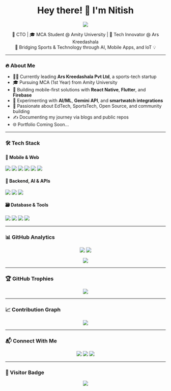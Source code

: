 <!-- HEADER -->
<h1 align="center">Hey there! 👋 I'm Nitish</h1>
<p align="center">
  <img src="https://capsule-render.vercel.app/api?type=waving&color=gradient&height=100&section=header&text=Welcome%20to%20My%20GitHub&fontSize=30&fontAlign=center" />
</p>

<p align="center">
🚀 CTO | 🎓 MCA Student @ Amity University | 🧠 Tech Innovator @ Ars Kreedashala
<br />
🏏 Bridging Sports & Technology through AI, Mobile Apps, and IoT 💡
</p>

---

### 🔥 About Me

- 👨‍💻 Currently leading **Ars Kreedashala Pvt Ltd**, a sports-tech startup
- 🎓 Pursuing MCA (1st Year) from Amity University
- 📱 Building mobile-first solutions with **React Native**, **Flutter**, and **Firebase**
- 🤖 Experimenting with **AI/ML**, **Gemini API**, and **smartwatch integrations**
- 🧩 Passionate about EdTech, SportsTech, Open Source, and community building
- ✍️ Documenting my journey via blogs and public repos
- 🌐 Portfolio Coming Soon...

---

### 🛠 Tech Stack

#### 🚀 Mobile & Web
<p>
  <img src="https://img.shields.io/badge/React_Native-20232A?style=for-the-badge&logo=react&logoColor=61DAFB" />
  <img src="https://img.shields.io/badge/Flutter-02569B?style=for-the-badge&logo=flutter&logoColor=white" />
  <img src="https://img.shields.io/badge/Firebase-FFCA28?style=for-the-badge&logo=firebase&logoColor=black" />
  <img src="https://img.shields.io/badge/React.js-61DAFB?style=for-the-badge&logo=react&logoColor=black" />
  <img src="https://img.shields.io/badge/TailwindCSS-38bdf8?style=for-the-badge&logo=tailwind-css&logoColor=white" />
  <img src="https://img.shields.io/badge/Next.js-000000?style=for-the-badge&logo=next.js&logoColor=white" />
</p>

#### 🧠 Backend, AI & APIs
<p>
  <img src="https://img.shields.io/badge/Node.js-339933?style=for-the-badge&logo=node.js&logoColor=white" />
  <img src="https://img.shields.io/badge/Express.js-000000?style=for-the-badge&logo=express&logoColor=white" />
  <img src="https://img.shields.io/badge/Gemini_API-412991?style=for-the-badge&logo=openai&logoColor=white" />
</p>

#### 🗃️ Database & Tools
<p>
  <img src="https://img.shields.io/badge/MongoDB-47A248?style=for-the-badge&logo=mongodb&logoColor=white" />
  <img src="https://img.shields.io/badge/MySQL-005C84?style=for-the-badge&logo=mysql&logoColor=white" />
  <img src="https://img.shields.io/badge/Postman-FF6C37?style=for-the-badge&logo=postman&logoColor=white" />
  <img src="https://img.shields.io/badge/Vercel-000000?style=for-the-badge&logo=vercel&logoColor=white" />
</p>

---

### 📊 GitHub Analytics

<p align="center">
  <img src="https://github-readme-stats.vercel.app/api?username=NitishArs&show_icons=true&theme=radical" />
  <img src="https://github-readme-streak-stats.herokuapp.com?user=NitishArs&theme=radical" />
</p>

<p align="center">
  <img src="https://github-readme-stats.vercel.app/api/top-langs/?username=NitishArs&layout=compact&theme=radical" />
</p>

---

### 🏆 GitHub Trophies

<p align="center">
  <img src="https://github-profile-trophy.vercel.app/?username=NitishArs&theme=gruvbox" />
</p>

---

### 📈 Contribution Graph

<p align="center">
  <img src="https://github-readme-activity-graph.vercel.app/graph?username=NitishArs&theme=react-dark" />
</p>

---

### 📬 Connect With Me

<p align="center">
  <a href="https://linkedin.com/in/nitishars"><img src="https://img.shields.io/badge/LinkedIn-%230077B5.svg?style=for-the-badge&logo=linkedin&logoColor=white"/></a>
  <a href="mailto:nitish.cto@arskreedashala.com"><img src="https://img.shields.io/badge/Gmail-%231DA1F2.svg?style=for-the-badge&logo=gmail&logoColor=white"/></a>
  <a href="https://github.com/NitishArs"><img src="https://img.shields.io/badge/GitHub-%23181717.svg?style=for-the-badge&logo=github&logoColor=white"/></a>
</p>

---

### 🧭 Visitor Badge

<p align="center">
  <img src="https://komarev.com/ghpvc/?username=NitishArs&label=Visitors&color=blueviolet&style=flat-square" />
</p>
